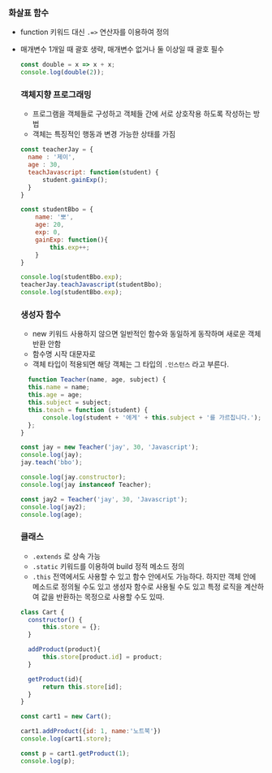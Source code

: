 
### 화살표 함수
- function 키워드 대신 `.=>` 연산자를 이용하여 정의
- 매개변수 1개일 때 괄호 생략, 매개변수 없거나 둘 이상일 때 괄호 필수

  ```js
  const double = x => x + x;
  console.log(double(2));
  ```

  ### 객체지향 프로그래밍
  - 프로그램을 객체들로 구성하고 객체들 간에 서로 상호작용 하도록 작성하는 방법
  - 객체는 특징적인 행동과 변경 가능한 상태를 가짐
  ```js
  const teacherJay = {
    name : '제이',
    age : 30,
    teachJavascript: function(student) {
        student.gainExp();
    }
  }

  const studentBbo = {
      name: '뽀',
      age: 20,
      exp: 0,
      gainExp: function(){
          this.exp++;
      }
  }

  console.log(studentBbo.exp);
  teacherJay.teachJavascript(studentBbo);
  console.log(studentBbo.exp);
  ```


  ### 생성자 함수
  - new 키워드 사용하지 않으면 일반적인 함수와 동일하게 동작하며 새로운 객체 반환 안함
  - 함수명 시작 대문자로
  - 객체 타입이 적용되면 해당 객체는 그 타입의 `.인스턴스` 라고 부른다.
  ```js
    function Teacher(name, age, subject) {
    this.name = name;
    this.age = age;
    this.subject = subject;
    this.teach = function (student) {
        console.log(student + '에게' + this.subject + '를 가르칩니다.');
    };
  }
  
  const jay = new Teacher('jay', 30, 'Javascript');
  console.log(jay);
  jay.teach('bbo');
  
  console.log(jay.constructor);
  console.log(jay instanceof Teacher);
  
  const jay2 = Teacher('jay', 30, 'Javascript');
  console.log(jay2);
  console.log(age);
  ```


  ### 클래스
  - `.extends` 로 상속 가능
  - `.static` 키워드를 이용하여 build 정적 메소드 정의
  - `.this` 전역에서도 사용할 수 있고 함수 안에서도 가능하다. 하지만 객체 안에 메소드로 정의될 수도 있고 생성자 함수로 사용될 수도 있고 특정 로직을 계산하여 값을 반환하는 목정으로 사용할 수도 있따.
  ```js
  class Cart {
    constructor() {
        this.store = {};
    }

    addProduct(product){
        this.store[product.id] = product;
    }

    getProduct(id){
        return this.store[id];
    }
  }
  
  const cart1 = new Cart();
  
  cart1.addProduct({id: 1, name:'노트북'})
  console.log(cart1.store);
  
  const p = cart1.getProduct(1);
  console.log(p);
  ```
